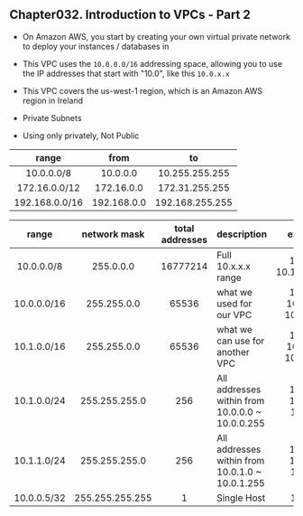 
## Chapter032. Introduction to VPCs - Part 2

* On Amazon AWS, you start by creating your own virtual private network to deploy your instances / databases in
* This VPC uses the `10.0.0.0/16` addressing space, allowing you to use the IP addresses that start with "10.0", like this `10.0.x.x`
* This VPC covers the us-west-1 region, which is an Amazon AWS region in Ireland

* Private Subnets
* Using only privately, Not Public

| range | from | to |
|:-:|:-:|:-:|
| 10.0.0.0/8 | 10.0.0.0 | 10.255.255.255 |
| 172.16.0.0/12 | 172.16.0.0 | 172.31.255.255 | 
| 192.168.0.0/16 | 192.168.0.0 | 192.168.255.255 |

| range | network mask | total addresses | description | examples |
|:-:|:-:|:-:|:-|:-:|
| 10.0.0.0/8 | 255.0.0.0 | 16777214 | Full 10.x.x.x range | 10.0.0.1, 10.100.200.20 |
| 10.0.0.0/16 | 255.255.0.0 | 65536 | what we used for our VPC | 10.0.5.1, 10.0.20.2, 10.0.100.3 |
| 10.1.0.0/16 | 255.255.0.0 | 65536 | what we can use for another VPC | 10.1.5.1, 10.1.20.2, 10.1.100.3 |
| 10.1.0.0/24 | 255.255.255.0 | 256 | All addresses within from 10.0.0.0 ~ 10.0.0.255 | 10.0.0.1, 10.0.0.2, 10.0.0.3 |
| 10.1.1.0/24 | 255.255.255.0 | 256 | All addresses within from 10.0.1.0 ~ 10.0.1.255 | 10.0.1.1, 10.0.1.2, 10.0.1.3 |
| 10.0.0.5/32 | 255.255.255.255 | 1 | Single Host | 10.0.0.5 |
